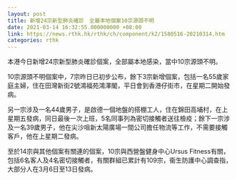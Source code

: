 ```yaml
---
layout: post
title: 新增24宗新型肺炎確診　全屬本地個案10宗源頭不明
date: 2021-03-14 16:32:55.000000000 +08:00
link: https://news.rthk.hk/rthk/ch/component/k2/1580516-20210314.htm
categories: rthk
---
```


本港今日新增24宗新型肺炎確診個案，全部屬本地感染，當中10宗源頭不明。

10宗源頭不明個案中，7宗昨日已初步公布，餘下3宗新增個案，包括一名55歲家庭主婦，住在田灣新街2號鴻福苑鴻澤閣，平日會到香港仔街市，在星期二開始發病。

另一宗涉及一名44歲男子，是啟德一個地盤的搭棚工人，住在錦田高埔村，在上星期五發病，同日最後一次上班，5名同事列為密切接觸者送往檢疫；餘下一宗涉及一名39歲男子，他在尖沙咀新太陽廣場一間公司擔任物流等工作，不需要接觸客戶，他在上星期二發病。

至於14宗與其他個案有關連的個案，10宗與西營盤健身中心Ursus Fitness有關，包括6名客人及4名密切接觸者，有關群組已累計有109宗，衞生防護中心調查指，大部分人在3月6日至13日發病。
